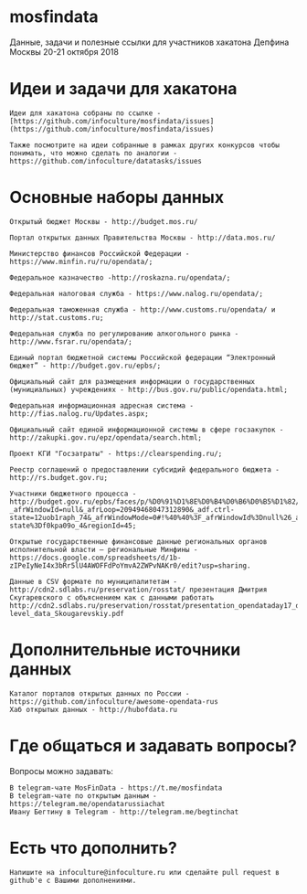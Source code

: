 # mosfindata
Данные, задачи и полезные ссылки для участников хакатона Депфина Москвы 20-21 октября 2018
# Идеи и задачи для хакатона

    Идеи для хакатона собраны по ссылке - [https://github.com/infoculture/mosfindata/issues](https://github.com/infoculture/mosfindata/issues)

    Также посмотрите на идеи собранные в рамках других конкурсов чтобы понимать, что можно сделать по аналогии -
    https://github.com/infoculture/datatasks/issues

# Основные наборы данных
    
    Открытый бюджет Москвы - http://budget.mos.ru/
    
    Портал открытых данных Правительства Москвы - http://data.mos.ru/ 

    Министерство финансов Российской Федерации - https://www.minfin.ru/ru/opendata/;

    Федеральное казначество -http://roskazna.ru/opendata/;

    Федеральная налоговая служба - https://www.nalog.ru/opendata/;

    Федеральная таможенная служба - http://www.customs.ru/opendata/ и http://stat.customs.ru;

    Федеральная служба по регулированию алкогольного рынка - http://www.fsrar.ru/opendata/;

    Единый портал бюджетной системы Российской федерации “Электронный бюджет” - http://budget.gov.ru/epbs/;

    Официальный сайт для размещения информации о государственных (мунициальных) учреждениях - http://bus.gov.ru/public/opendata.html;

    Федеральная информационная адресная система - http://fias.nalog.ru/Updates.aspx;

    Официальный сайт единой информационной системы в сфере госзакупок - http://zakupki.gov.ru/epz/opendata/search.html;

    Проект КГИ "Госзатраты" - https://clearspending.ru/;

    Реестр соглашений о предоставлении субсидий федерального бюджета - http://rs.budget.gov.ru;

    Участники бюджетного процесса - 
    http://budget.gov.ru/epbs/faces/p/%D0%91%D1%8E%D0%B4%D0%B6%D0%B5%D1%82/%D0%A0%D0%B0%D1%81%D1%85%D0%BE%D0%B4%D1%8B/%D0%A0%D0%B5%D0%B5%D1%81%D1%82%D1%80%20%D1%83%D1%87%D0%B0%D1%81%D1%82%D0%BD%D0%B8%D0%BA%D0%BE%D0%B2%20%D0%B8%20%D0%BD%D0%B5%D1%83%D1%87%D0%B0%D1%81%D1%82%D0%BD%D0%B8%D0%BA%D0%BE%D0%B2%20%D0%B1%D1%8E%D0%B4%D0%B6%D0%B5%D1%82%D0%BD%D0%BE%D0%B3%D0%BE%20%D0%BF%D1%80%D0%BE%D1%86%D0%B5%D1%81%D1%81%D0%B0?_afrWindowId=null&_afrLoop=20949468047312890&_adf.ctrl-state=12uob1raph_74&_afrWindowMode=0#!%40%40%3F_afrWindowId%3Dnull%26_afrLoop%3D20949468047312890%26_afrWindowMode%3D0%26_adf.ctrl-state%3Df0kpa09o_4&regionId=45;

    Открытые государственные финансовые данные региональных органов исполнительной власти — региональные Минфины - https://docs.google.com/spreadsheets/d/1b-zIPeIyNeI4x3bRr5lU4AWOFFdPoYmvA2ZWPvNAKr0/edit?usp=sharing.

    Данные в CSV формате по муниципалитетам - http://cdn2.sdlabs.ru/preservation/rosstat/ презентация Дмитрия Скугаревского с объяснением как с данными работать http://cdn2.sdlabs.ru/preservation/rosstat/presentation_opendataday17_district-level_data_Skougarevskiy.pdf

# Дополнительные источники данных

    Каталог порталов открытых данных по России - https://github.com/infoculture/awesome-opendata-rus
    Хаб открытых данных - http://hubofdata.ru

# Где общаться и задавать вопросы?
Вопросы можно задавать:

    В telegram-чате MosFinData - https://t.me/mosfindata
    В telegram-чате по открытым данным - https://telegram.me/opendatarussiachat
    Ивану Бегтину в Telegram - http://telegram.me/begtinchat

# Есть что дополнить?

    Напишите на infoculture@infoculture.ru или сделайте pull request в github'е с Вашими дополнениями.

